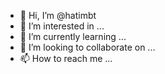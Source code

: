 - 👋 Hi, I’m @hatimbt
- 👀 I’m interested in ...
- 🌱 I’m currently learning ...
- 💞️ I’m looking to collaborate on ...
- 📫 How to reach me ...

<!---
hatimbt/hatimbt is a ✨ special ✨ repository because its `README.md` (this file) appears on your GitHub profile.
You can click the Preview link to take a look at your changes.
--->
